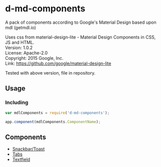# d-md-components
A pack of components according to Google's Material Design based upon mdl (getmdl.io)

Uses css from material-design-lite - Material Design Components in CSS, JS and HTML.  
Version: 1.0.2  
License: Apache-2.0  
Copyright: 2015 Google, Inc.  
Link: https://github.com/google/material-design-lite

Tested with above version, file in repository.

Usage
-----
### Including
```javascript
var mdlComponents = require('d-md-components');

app.component(mdlComponents.ComponentName);
```

Components
----------
- [Snackbar/Toast](snackbar/)
- [Tabs](tabs/)
- [Textfield](textfield/)
